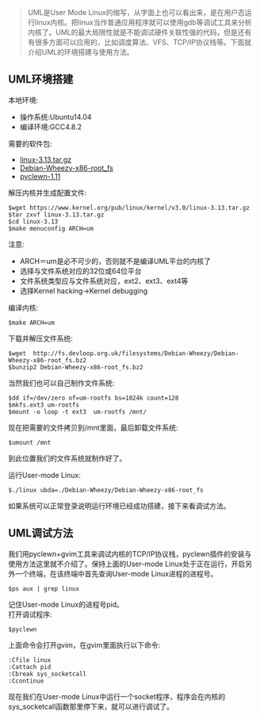 > UML是User Mode Linux的缩写，从字面上也可以看出来，是在用户态运行linux内核。把linux当作普通应用程序就可以使用gdb等调试工具来分析内核了。UML的最大局限性就是不能调试硬件关联性强的代码，但是还有有很多方面可以应用的，比如调度算法、VFS、TCP/IP协议栈等。下面就介绍UML的环境搭建与使用方法。

## UML环境搭建  

本地环境:

- 操作系统:Ubuntu14.04
- 编译环境:GCC4.8.2  

需要的软件包:  

- [linux-3.13.tar.gz](https://www.kernel.org/pub/linux/kernel/v3.0/linux-3.13.tar.gz)  
- [Debian-Wheezy-x86-root_fs](http://fs.devloop.org.uk/filesystems/Debian-Wheezy/Debian-Wheezy-x86-root_fs.bz2)
- [pyclewn-1.11](http://sourceforge.net/projects/pyclewn/files/pyclewn-1.11/) 

解压内核并生成配置文件:  

	$wget https://www.kernel.org/pub/linux/kernel/v3.0/linux-3.13.tar.gz
	$tar zxvf linux-3.13.tar.gz
	$cd linux-3.13
	$make menuconfig ARCH=um  

注意:  

- ARCH＝um是必不可少的，否则就不是编译UML平台的内核了
- 选择与文件系统对应的32位或64位平台
- 文件系统类型应与文件系统对应，ext2、ext3、ext4等
- 选择Kernel hacking->Kernel debugging  

编译内核:  

	$make ARCH=um    

下载并解压文件系统:  

	$wget  http://fs.devloop.org.uk/filesystems/Debian-Wheezy/Debian-Wheezy-x86-root_fs.bz2
	$bunzip2 Debian-Wheezy-x86-root_fs.bz2  

当然我们也可以自己制作文件系统:  

	$dd if=/dev/zero of=um-rootfs bs=1024k count=128
	$mkfs.ext3 um-rootfs
	$mount -o loop -t ext3  um-rootfs /mnt/   

现在把需要的文件拷贝到/mnt里面，最后卸载文件系统:  

	$umount /mnt  

到此位置我们的文件系统就制作好了。  

运行User-mode Linux:  

	$./linux ubda=./Debian-Wheezy/Debian-Wheezy-x86-root_fs  

如果系统可以正常登录说明运行环境已经成功搭建，接下来看调试方法。  

## UML调试方法  

我们用pyclewn+gvim工具来调试内核的TCP/IP协议栈，pyclewn插件的安装与使用方法这里就不介绍了。保持上面的User-mode Linux处于正在运行，开启另外一个终端，在该终端中首先查询User-mode Linux进程的进程号。  

	$ps aux | grep linux  

记住User-mode Linux的进程号pid。  
打开调试程序:  

	$pyclewn  

上面命令会打开gvim，在gvim里面执行以下命令:  

	:Cfile linux
	:Cattach pid
	:Cbreak sys_socketcall
	:Ccontinue  

现在我们在User-mode Linux中运行一个socket程序，程序会在内核的sys_socketcall函数那里停下来，就可以进行调试了。

